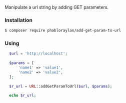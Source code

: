 Manipulate a url string by adding GET parameters. 


### Installation

```sh
$ composer require phabloraylan/add-get-param-to-url
```

### Using

```php
  $url = 'http://localhost';
  
  $params = [
      'name1' => 'value1',
      'name2' => 'value2',
  ];
  
  $r_url = URL::addGetParamToUrl($url, $params);
        
  echo $r_url;
```
